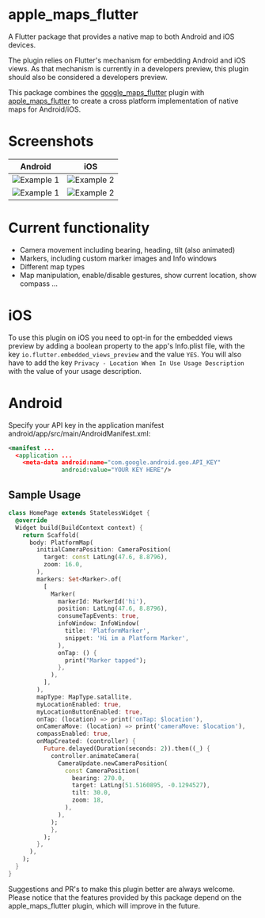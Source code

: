 # apple_maps_flutter

A Flutter package that provides a native map to both Android and iOS devices.

The plugin relies on Flutter's mechanism for embedding Android and iOS views. As that mechanism is currently in a developers preview, this plugin should also be considered a developers preview.

This package combines the [google_maps_flutter]("https://pub.dev/packages/google_maps_flutter") plugin with [apple_maps_flutter]("https://pub.dev/packages/apple_maps_flutter") to create a cross platform implementation of native maps for Android/iOS.

# Screenshots

|                                                   Android                                                   |                                                   iOS                                                   |
| :---------------------------------------------------------------------------------------------------------: | :-----------------------------------------------------------------------------------------------------: |
| ![Example 1](https://github.com/LuisThein/apple_maps_flutter/blob/master/resources/android_screenshot1.png) | ![Example 2](https://github.com/LuisThein/apple_maps_flutter/blob/master/resources/ios_screenshot1.png) |
| ![Example 1](https://github.com/LuisThein/apple_maps_flutter/blob/master/resources/android_screenshot2.png) | ![Example 2](https://github.com/LuisThein/apple_maps_flutter/blob/master/resources/ios_screenshot2.png) |

# Current functionality

- Camera movement including bearing, heading, tilt (also animated)
- Markers, including custom marker images and Info windows
- Different map types
- Map manipulation, enable/disable gestures, show current location, show compass ...


# iOS

To use this plugin on iOS you need to opt-in for the embedded views preview by adding a boolean property to the app's Info.plist file, with the key `io.flutter.embedded_views_preview` and the value `YES`. You will also have to add the key `Privacy - Location When In Use Usage Description` with the value of your usage description.

# Android

Specify your API key in the application manifest android/app/src/main/AndroidManifest.xml:

```xml 
<manifest ...
  <application ...
    <meta-data android:name="com.google.android.geo.API_KEY"
               android:value="YOUR KEY HERE"/>
```

## Sample Usage

```dart
class HomePage extends StatelessWidget {
  @override
  Widget build(BuildContext context) {
    return Scaffold(
      body: PlatformMap(
        initialCameraPosition: CameraPosition(
          target: const LatLng(47.6, 8.8796),
          zoom: 16.0,
        ),
        markers: Set<Marker>.of(
          [
            Marker(
              markerId: MarkerId('hi'),
              position: LatLng(47.6, 8.8796),
              consumeTapEvents: true,
              infoWindow: InfoWindow(
                title: 'PlatformMarker',
                snippet: 'Hi im a Platform Marker',
              ),
              onTap: () {
                print("Marker tapped");
              },
            ),
          ],
        ),
        mapType: MapType.satallite,
        myLocationEnabled: true,
        myLocationButtonEnabled: true,
        onTap: (location) => print('onTap: $location'),
        onCameraMove: (location) => print('cameraMove: $location'),
        compassEnabled: true,
        onMapCreated: (controller) {
          Future.delayed(Duration(seconds: 2)).then((_) {
            controller.animateCamera(
              CameraUpdate.newCameraPosition(
                const CameraPosition(
                  bearing: 270.0,
                  target: LatLng(51.5160895, -0.1294527),
                  tilt: 30.0,
                  zoom: 18,
                ),
              ),
            );
            },
          );
        },
      ),
    );
  }
}
```

Suggestions and PR's to make this plugin better are always welcome. Please notice that the features provided by this package depend on the apple_maps_flutter plugin, which will improve in the future.



